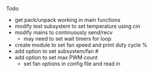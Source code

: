 Todo
- get pack/unpack working in main functions
- modify test subsystem to set temperature using cin
- modify mains to continuously send/recv
  - may need to set wait timers for loop
- create module to set fan speed and print duty cycle %
- add option to set subsystem/fan #
- add option to set max PWM count
  - set fan options in config file and read in